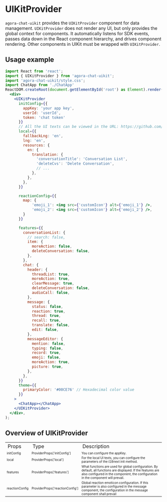 # UIKitProvider

`agora-chat-uikit` provides the `UIKitProvider` component for data management. `UIKitProvider` does not render any UI, but only provides the global context for components. It automatically listens for SDK events, passes data down in the React component hierarchy, and drives component rendering. Other components in UIKit must be wrapped with `UIKitProvider`.

## Usage example

```jsx
import React from 'react';
import { UIKitProvider } from 'agora-chat-uikit';
import 'agora-chat-uikit/style.css';
import ChatApp from './ChatApp'
ReactDOM.createRoot(document.getElementById('root') as Element).render(
  <div>
    <UIKitProvider
      initConfig={{
        appKey: 'your app key',
        userId: 'userId',
        token: 'chat token'
      }}
      // All the UI texts can be viewed in the URL: https://github.com/easemob/Easemob-UIKit-web/tree/dev/local
      local={{
        fallbackLng: 'en',
        lng: 'en',
        resources: {
          en: {
            translation: {
              'conversationTitle': 'Conversation List',
              'deleteCvs': 'Delete Conversation',
              // ...
            },
          },
        },
      }}

      reactionConfig={{
        map: {
            'emoji_1': <img src={'customIcon'} alt={'emoji_1'} />,
            'emoji_2': <img src={'customIcon'} alt={'emoji_2'} />,
        }
      }}

      features={{
        conversationList: {
          // search: false,
          item: {
            moreAction: false,
            deleteConversation: false,
          },
        },
        chat: {
          header: {
            threadList: true,
            moreAction: true,
            clearMessage: true,
            deleteConversation: false,
            audioCall: false,
          },
          message: {
            status: false,
            reaction: true,
            thread: true,
            recall: true,
            translate: false,
            edit: false,
          },
          messageEditor: {
            mention: false,
            typing: false,
            record: true,
            emoji: false,
            moreAction: true,
            picture: true,
          },
        },
      }}
      theme={{
        primaryColor: '#00CE76' // Hexadecimal color value
      }}
    >
      <ChatApp></ChatApp>
    </UIKitProvider>
  </div>,
);
```

## Overview of UIKitProvider

<table>
    <tr>
        <td>Props</td>
        <td>Type</td>
        <td>Description</td>
    </tr>
    <tr>
      <td style=font-size:10px>
        initConfig
      </td>
      <td style=font-size:10px>
        ProviderProps['initConfig']
      </td>
	  <td style=font-size:10px>You can configure the appKey.</td>
      </tr>
	   <tr>
	   <td style=font-size:10px>
       local
        </td>
        <td style=font-size:10px>
       ProviderProps['local']
        </td>
	   <td style=font-size:10px>For the local UI texts, you can configure the parameters of the i18next init method.</td>
	   </tr>
        <tr>
	   <td style=font-size:10px>
       features
        </td>
        <td style=font-size:10px>
       ProviderProps['features']
        </td>
	   <td style=font-size:10px>What functions are used for global configuration. By default, all functions are displayed. If the features are also configured in the component, the configuration in the component will prevail.</td>
	   </tr>
        <tr>
	   <td style=font-size:10px>
       reactionConfig
        </td>
        <td style=font-size:10px>
       ProviderProps['reactionConfig']
        </td>
	   <td style=font-size:10px>Global reaction emoticon configuration. If this parameter is also configured in the message component, the configuration in the message component shall prevail</td>
	   </tr>
       
</table>
